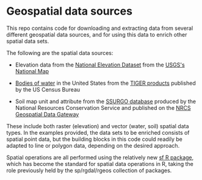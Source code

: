 # Geospatial data sources

This repo contains code for downloading and extracting data from several different geospatial data sources, and for using this data to enrich other spatial data sets.

The following are the spatial data sources:

* Elevation data from the [National Elevation Dataset](https://nationalmap.gov/elevation.html) from the [USGS's National Map](https://nationalmap.gov/)

* [Bodies of water](https://www2.census.gov/geo/tiger/TIGER2017/AREAWATER/) in the United States from the [TIGER products](https://www.census.gov/geo/maps-data/data/tiger.html) published by the US Census Bureau

* Soil map unit and attribute from the [SSURGO database](https://datagateway.nrcs.usda.gov/) produced by the National Resources Conservation Service and published on the [NRCS Geospatial Data Gateway](https://datagateway.nrcs.usda.gov/)

These include both raster (elevation) and vector (water, soil) spatial data types. In the examples provided, the data sets to be enriched consists of spatial point data, but the building blocks in this code could readily be adapted to line or polygon data, depending on the desired approach.

Spatial operations are all performed using the relatively new [sf R package](https://cran.r-project.org/web/packages/sf/index.html), which has become the standard for spatial data operations in R, taking the role previously held by the sp/rgdal/rgeos collection of packages.

